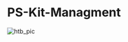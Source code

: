 # PS-Kit-Managment
![htb_pic](https://github.com/ColeVan/PS-Kit-Managment/assets/70167373/c46a7680-5db0-46e3-b363-074449493eca)

